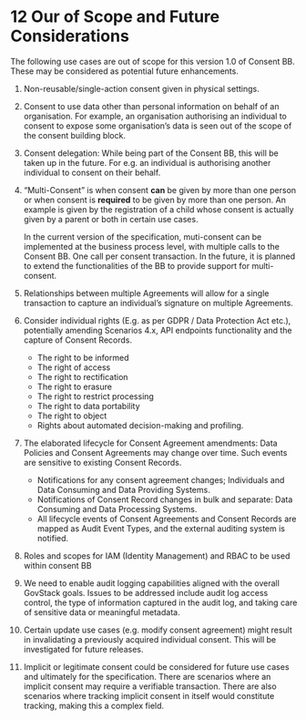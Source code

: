# 12 Our of Scope and Future Considerations

The following use cases are out of scope for this version 1.0 of Consent BB. These may be considered as potential future enhancements.

1. Non-reusable/single-action consent given in physical settings.

2. Consent to use data other than personal information on behalf of an organisation. For example, an organisation authorising an individual to consent to expose some organisation’s data is seen out of the scope of the consent building block.

3. Consent delegation: While being part of the Consent BB, this will be taken up in the future. For e.g. an individual is authorising another individual to consent on their behalf.

4. “Multi-Consent” is when consent **can** be given by more than one person or when consent is **required** to be given by more than one person. An example is given by the registration of a child whose consent is actually given by a parent or both in certain use cases. 

    In the current version of the specification, muti-consent can be implemented at the business process level, with multiple calls to the Consent BB. One call per consent transaction. In the future, it is planned to extend the functionalities of the BB to provide support for multi-consent.

5. Relationships between multiple Agreements will allow for a single transaction to capture an individual’s signature on multiple Agreements.

6. Consider individual rights (E.g. as per GDPR / Data Protection Act etc.), potentially amending Scenarios 4.x, API endpoints functionality and the capture of Consent Records.

   * The right to be informed
   * The right of access
   * The right to rectification
   * The right to erasure
   * The right to restrict processing
   * The right to data portability
   * The right to object
   * Rights about automated decision-making and profiling.

7. The elaborated lifecycle for Consent Agreement amendments: Data Policies and Consent Agreements may change over time. Such events are sensitive to existing Consent Records.

   * Notifications for any consent agreement changes; Individuals and Data Consuming and Data Providing Systems.
   * Notifications of Consent Record changes in bulk and separate: Data Consuming and Data Processing Systems.
   * All lifecycle events of Consent Agreements and Consent Records are mapped as Audit Event Types, and the external auditing system is notified.

8. Roles and scopes for IAM (Identity Management)  and RBAC to be used within consent BB

9.  We need to enable audit logging capabilities aligned with the overall GovStack goals. Issues to be addressed include audit log access control, the type of information captured in the audit log, and taking care of sensitive data or meaningful metadata.

10. Certain update use cases (e.g. modify consent agreement) might result in invalidating a previously acquired individual consent.  This will be investigated for future releases. 

11. Implicit or legitimate consent could be considered for future use cases and ultimately for the specification. There are scenarios where an implicit consent may require a verifiable transaction. There are also scenarios where tracking implicit consent in itself would constitute tracking, making this a complex field.
